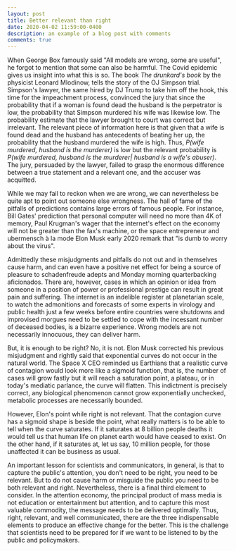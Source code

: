 ```yaml
---
layout: post
title: Better relevant than right
date: 2020-04-02 11:59:00-0400
description: an example of a blog post with comments
comments: true  
---
```


When George Box famously said "All models are wrong, some are useful", he forgot to mention that some can also be harmful. The Covid epidemic gives us insight into what this is so.
The book _The drunkard's book_ by the physicist Leonard Mlodinow, tells the story of the OJ Simpson trial. Simpson's lawyer, the same hired by  DJ Trump to take him off the hook, this time for the impeachment process, convinced the jury that since the probability that if a woman is found dead the husband is the perpetrator is low, the probability that Simpson murdered his wife was likewise low. The probability estimate that the lawyer brought to court was correct but irrelevant. The relevant piece of information here is that given that a wife is found dead and the husband has antecedents of beating her up, the probability that the husband murdered the wife is high. Thus, _P(wife murdered, husband is the murderer)_ is low but the relevant probability is _P(wife murdered, husband is the murderer| husband is a wife's abuser)_. The jury, persuaded by the lawyer, failed to grasp the enormous difference between a true statement and a relevant one, and the accuser was acquitted. 

While we may fail to reckon when we are wrong, we can nevertheless be quite apt to point out someone else wrongness. The hall of fame of the pitfalls of predictions contains large errors of famous people. For instance, Bill Gates' prediction that personal computer will need no more than 4K of memory, Paul Krugman's wager that the internet's effect on the economy will not be greater than the fax's machine, or the space entrepreneur and ubermensch à la mode Elon Musk early 2020 remark that "is dumb to worry about the virus".

Admittedly these misjudgments and pitfalls do not out and in themselves cause harm, and can even have a positive net effect for being a source of pleasure to schadenfreude adepts and Monday morning quarterbacking aficionados.
There are, however, cases in which an opinion or idea from someone in a position of power or professional prestige can result in great pain and suffering. The internet is an indelible register at planetarian scale, to watch the admonitions and forecasts of some experts in virology and public health just a few weeks before entire countries were shutdowns and improvised morgues need to be settled to cope with the incessant number of deceased bodies, is a bizarre experience. Wrong models are not necessarily innocuous, they can deliver harm. 

But, it is enough to be right? No, it is not. Elon Musk corrected his previous misjudgment and rightly said that exponential curves do not occur in the natural world. The Space X CEO reminded us Earthians that a realistic curve of contagion would look more like a sigmoid function, that is, the number of cases will grow fastly but it will reach a saturation point, a plateau, or in today's mediatic parlance, the curve will flatten. This indictment is precisely correct, any biological phenomenon cannot grow exponentially unchecked, metabolic processes are necessarily bounded.

However, Elon's point while right is not relevant. That the contagion curve has a sigmoid shape is beside the point, what really matters is to be able to tell when the curve saturates. If it saturates at 8 billion people deaths it would tell us that human life on planet earth would have ceased to exist. On the other hand, if it saturates at, let us say, 10 million people, for those unaffected it can be business as usual.

An important lesson for scientists and communicators, in general, is that to capture the public's attention, you don't need to be right, you need to be relevant. But to do not cause harm or misguide the public you need to be both relevant and right. Nevertheless, there is a final third element to consider. In the attention economy, the principal product of mass media is not education or entertainment but attention, and to capture this most valuable commodity, the message needs to be delivered optimally. Thus, right, relevant, and well communicated, there are the three indispensable elements to produce an effective change for the better.
This is the challenge that scientists need to be prepared for if we want to be listened to by the public and policymakers. 
